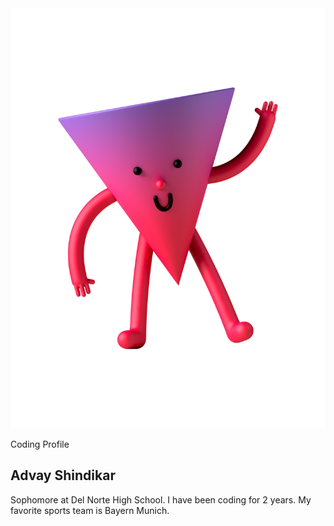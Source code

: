 <html>
    <head>
        <meta charset="utf-8">
        <meta name="viewport" content="width=device-width, initial-scale=1">
        <link rel="stylesheet" href="customization.css">
        <link rel="stylesheet" href="https://maxcdn.bootstrapcdn.com/bootstrap/3.4.1/css/bootstrap.min.css">
        <script src="https://ajax.googleapis.com/ajax/libs/jquery/3.6.3/jquery.min.js"></script>
        <script src="https://maxcdn.bootstrapcdn.com/bootstrap/3.4.1/js/bootstrap.min.js"></script>
    </head>

<body>
        <main>
          <article class="profile">
            <picture class="profile-img">
              <source srcset="![Alt text](images/2346.JPEG)" media="(min-width: 600px)">
              <img src="images/profile.png" alt="profile">
            </picture>
            <div class="content">
              <p class="detail">Coding Profile</p>
                <h1>Advay Shindikar</h1>
              <p>
                Sophomore at Del Norte High School. I have been coding for 2 years. My favorite sports team is Bayern Munich.
              </p>
              <a href="https://pages.github.com/ADVAYS16" class="button"></a>
            </div>
          </article>
        </main>
</body> 
